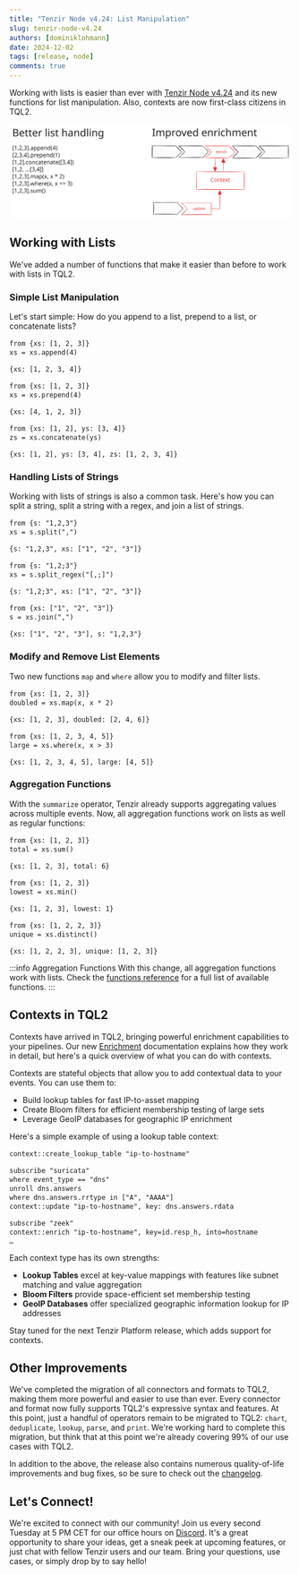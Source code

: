 ```yaml
---
title: "Tenzir Node v4.24: List Manipulation"
slug: tenzir-node-v4.24
authors: [dominiklohmann]
date: 2024-12-02
tags: [release, node]
comments: true
---
```


Working with lists is easier than ever with [Tenzir Node v4.24][github-release]
and its new functions for list manipulation. Also, contexts are now first-class
citizens in TQL2.

![Tenzir Node v4.24](tenzir-node-v4.24.svg)

[github-release]: https://github.com/tenzir/tenzir/releases/tag/v4.24.0

<!-- truncate -->

## Working with Lists

We've added a number of functions that make it easier than before to work with
lists in TQL2.

### Simple List Manipulation

Let's start simple: How do you append to a list, prepend to a list, or concatenate lists?

```tql title="Append to a list"
from {xs: [1, 2, 3]}
xs = xs.append(4)
```

```tql
{xs: [1, 2, 3, 4]}
```

```tql title="Prepend to a list"
from {xs: [1, 2, 3]}
xs = xs.prepend(4)
```

```tql
{xs: [4, 1, 2, 3]}
```

```tql title="Concatenate lists"
from {xs: [1, 2], ys: [3, 4]}
zs = xs.concatenate(ys)
```

```tql
{xs: [1, 2], ys: [3, 4], zs: [1, 2, 3, 4]}
```

### Handling Lists of Strings

Working with lists of strings is also a common task. Here's how you can split a
string, split a string with a regex, and join a list of strings.

```tql title="Split a string"
from {s: "1,2,3"}
xs = s.split(",")
```

```tql
{s: "1,2,3", xs: ["1", "2", "3"]}
```

```tql title="Split a string with a regex"
from {s: "1,2;3"}
xs = s.split_regex("[,;]")
```

```tql
{s: "1,2;3", xs: ["1", "2", "3"]}
```

```tql title="Join a list"
from {xs: ["1", "2", "3"]}
s = xs.join(",")
```

```tql
{xs: ["1", "2", "3"], s: "1,2,3"}
```

### Modify and Remove List Elements

Two new functions `map` and `where` allow you to modify and filter lists.

```tql title="Modify list elements"
from {xs: [1, 2, 3]}
doubled = xs.map(x, x * 2)
```

```tql
{xs: [1, 2, 3], doubled: [2, 4, 6]}
```

```tql title="Remove list elements"
from {xs: [1, 2, 3, 4, 5]}
large = xs.where(x, x > 3)
```

```tql
{xs: [1, 2, 3, 4, 5], large: [4, 5]}
```

### Aggregation Functions

With the `summarize` operator, Tenzir already supports aggregating values across
multiple events. Now, all aggregation functions work on lists as well as regular
functions:

```tql title="Sum of a list"
from {xs: [1, 2, 3]}
total = xs.sum()
```

```tql
{xs: [1, 2, 3], total: 6}
```

```tql title="Minimum of a list"
from {xs: [1, 2, 3]}
lowest = xs.min()
```

```tql
{xs: [1, 2, 3], lowest: 1}
```

```tql title="Distinct values in a list"
from {xs: [1, 2, 2, 3]}
unique = xs.distinct()
```

```tql
{xs: [1, 2, 2, 3], unique: [1, 2, 3]}
```

:::info Aggregation Functions
With this change, all aggregation functions work with lists. Check the
[functions reference](/tql2/functions#aggregation) for a full list of available
functions.
:::

## Contexts in TQL2

Contexts have arrived in TQL2, bringing powerful enrichment capabilities to your
pipelines. Our new [Enrichment](/next/enrichment) documentation explains how
they work in detail, but here's a quick overview of what you can do with
contexts.

Contexts are stateful objects that allow you to add contextual data to your
events. You can use them to:

- Build lookup tables for fast IP-to-asset mapping
- Create Bloom filters for efficient membership testing of large sets
- Leverage GeoIP databases for geographic IP enrichment

Here's a simple example of using a lookup table context:

```tql title="Create a lookup table context"
context::create_lookup_table "ip-to-hostname"
```

```tql title="Populate lookup table with data"
subscribe "suricata"
where event_type == "dns"
unroll dns.answers
where dns.answers.rrtype in ["A", "AAAA"]
context::update "ip-to-hostname", key: dns.answers.rdata
```

```tql title="Enrich other data with context"
subscribe "zeek"
context::enrich "ip-to-hostname", key=id.resp_h, into=hostname
…
```

Each context type has its own strengths:

- **Lookup Tables** excel at key-value mappings with features like subnet
  matching and value aggregation
- **Bloom Filters** provide space-efficient set membership testing
- **GeoIP Databases** offer specialized geographic information lookup for IP
  addresses

Stay tuned for the next Tenzir Platform release, which adds support for
contexts.

## Other Improvements

We've completed the migration of all connectors and formats to TQL2, making them
more powerful and easier to use than ever. Every connector and format now fully
supports TQL2's expressive syntax and features. At this point, just a handful of
operators remain to be migrated to TQL2: `chart`, `deduplicate`, `lookup`,
`parse`, and `print`. We're working hard to complete this migration, but think
that at this point we're already covering 99% of our use cases with TQL2.

In addition to the above, the release also contains numerous quality-of-life
improvements and bug fixes, so be sure to check out the [changelog][changelog].

## Let's Connect!

We're excited to connect with our community! Join us every second Tuesday at 5
PM CET for our office hours on [Discord][discord]. It's a great opportunity to
share your ideas, get a sneak peek at upcoming features, or just chat with
fellow Tenzir users and our team. Bring your questions, use cases, or simply
drop by to say hello!

[discord]: /discord
[changelog]: /changelog#v4240
